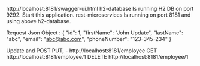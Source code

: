http://localhost:8181/swagger-ui.html
h2-database Is running H2 DB on port 9292. Start this application.
rest-microservices Is running on port 8181 and using above h2-database.

Request Json Object :
{
    "id": 1,
    "firstName": "John Update",
    "lastName": "abc",
    "email": "abc@abc.com",
    "phoneNumber": "123-345-234"
}

Update and POST PUT, - http://localhost:8181/employee
GET http://localhost:8181/employee/1
DELETE http://localhost:8181/employee/1
